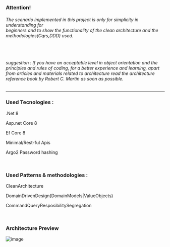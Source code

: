<h3> 
  Attention!
</h3> 

<h6>
  The scenario implemented in this project is only for simplicity in understanding for </br> beginners and to show the functionality of the clean architecture and the methodologies(Cqrs,DDD) used.
</h6>

<br>

<h6>
  suggestion : If you have an acceptable level in object orientation and the principles and rules of coding, for a better experience and learning, apart from articles and materials related to architecture read the architecture reference book by Robert C.     Martin as soon as possible.
</h6>

<hr>

<h3>Used Tecnologies :</h3>
<p>.Net 8</p>
<p>Asp.net Core 8</p>
<p>Ef Core 8</p>
<p>Minimal/Rest-ful Apis</p>
<p>Argo2 Password hashing</p>

<br>

<h3>Used Patterns & methodologies :</h3>
<p>CleanArchitecture</p>
<p>DomainDrivenDesign(DomainModels|ValueObjects)</p>
<p>CommandQueryResposibilitySegregation</p>

<br>

<h3>Architecture Preview</h3>

![image](https://github.com/user-attachments/assets/4aebcbd2-81b6-48b6-9797-32dd697cf35d)
